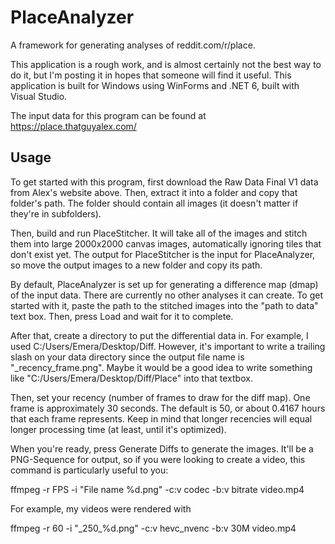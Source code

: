# PlaceAnalyzer

A framework for generating analyses of reddit.com/r/place.

This application is a rough work, and is almost certainly not the best way to do it, but I'm posting it in hopes that someone will find it useful.
This application is built for Windows using WinForms and .NET 6, built with Visual Studio.

The input data for this program can be found at https://place.thatguyalex.com/


## Usage
To get started with this program, first download the Raw Data Final V1 data from Alex's website above.
Then, extract it into a folder and copy that folder's path. The folder should contain all images (it doesn't matter if they're in subfolders).

Then, build and run PlaceStitcher. It will take all of the images and stitch them into large 2000x2000 canvas images, automatically ignoring tiles that don't exist yet.
The output for PlaceStitcher is the input for PlaceAnalyzer, so move the output images to a new folder and copy its path.

By default, PlaceAnalyzer is set up for generating a difference map (dmap) of the input data. There are currently no other analyses it can create.
To get started with it, paste the path to the stitched images into the "path to data" text box. Then, press Load and wait for it to complete.

After that, create a directory to put the differential data in. For example, I used C:/Users/Emera/Desktop/Diff. However, it's important to write a trailing slash on your 
data directory since the output file name is "<diff dump text box text>_recency_frame.png". Maybe it would be a good idea to write something like "C:/Users/Emera/Desktop/Diff/Place" into that textbox.

Then, set your recency (number of frames to draw for the diff map). One frame is approximately 30 seconds. The default is 50, or about 0.4167 hours that each frame represents. Keep in mind that longer recencies will equal longer processing time (at least, until it's optimized).

When you're ready, press Generate Diffs to generate the images. It'll be a PNG-Sequence for output, so if you were looking to create a video, this command is particularly useful to you:

ffmpeg -r FPS -i "File name %d.png" -c:v codec -b:v bitrate video.mp4

For example, my videos were rendered with

ffmpeg -r 60 -i "\_250\_%d.png" -c:v hevc_nvenc -b:v 30M video.mp4
